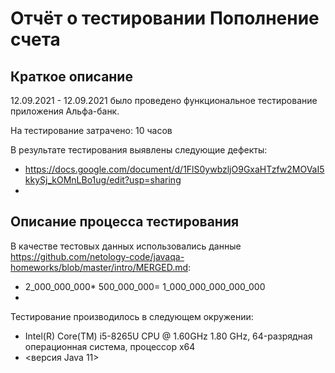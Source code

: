 # Отчёт о тестировании Пополнение счета

## Краткое описание

12.09.2021 - 12.09.2021 было проведено функциональное тестирование приложения Альфа-банк.

На тестирование затрачено: 10 часов

В результате тестирования выявлены следующие дефекты:
* https://docs.google.com/document/d/1FlS0ywbzljO9GxaHTzfw2MOVaI5kkySj_kOMnLBo1ug/edit?usp=sharing
* 

## Описание процесса тестирования


В качестве тестовых данных использовались данные https://github.com/netology-code/javaqa-homeworks/blob/master/intro/MERGED.md:
* 2_000_000_000* 500_000_000= 1_000_000_000_000_000
* 

Тестирование производилось в следующем окружении:
*   Intel(R) Core(TM) i5-8265U CPU @ 1.60GHz   1.80 GHz,  64-разрядная операционная система, процессор x64
* <версия Java 11>

